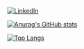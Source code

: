 <a href="https://www.linkedin.com/in/rafaelmedeiross/"><img alt="LinkedIn" src="https://img.shields.io/badge/LinkedIn-0077B5?style=for-the-badge&logo=linkedin&logoColor=white" /></a>

[![Anurag's GitHub stats](https://github-readme-stats.vercel.app/api?username=rafaelmedeiross)](https://github.com/anuraghazra/github-readme-stats)

[![Top Langs](https://github-readme-stats.vercel.app/api/top-langs/?username=rafaelmedeiross&layout=compact)](https://github.com/anuraghazra/github-readme-stats)

